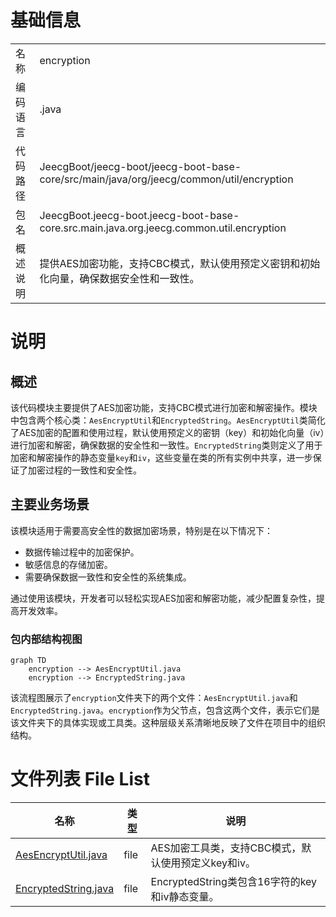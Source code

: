 # 基础信息

|      |      |
|------|------|
| 名称 | encryption |
| 编码语言 | .java |
| 代码路径 | JeecgBoot/jeecg-boot/jeecg-boot-base-core/src/main/java/org/jeecg/common/util/encryption |
| 包名 | JeecgBoot.jeecg-boot.jeecg-boot-base-core.src.main.java.org.jeecg.common.util.encryption |
| 概述说明 | 提供AES加密功能，支持CBC模式，默认使用预定义密钥和初始化向量，确保数据安全性和一致性。 |

# 说明

## 概述
该代码模块主要提供了AES加密功能，支持CBC模式进行加密和解密操作。模块中包含两个核心类：`AesEncryptUtil`和`EncryptedString`。`AesEncryptUtil`类简化了AES加密的配置和使用过程，默认使用预定义的密钥（key）和初始化向量（iv）进行加密和解密，确保数据的安全性和一致性。`EncryptedString`类则定义了用于加密和解密操作的静态变量`key`和`iv`，这些变量在类的所有实例中共享，进一步保证了加密过程的一致性和安全性。

## 主要业务场景
该模块适用于需要高安全性的数据加密场景，特别是在以下情况下：
- 数据传输过程中的加密保护。
- 敏感信息的存储加密。
- 需要确保数据一致性和安全性的系统集成。

通过使用该模块，开发者可以轻松实现AES加密和解密功能，减少配置复杂性，提高开发效率。


### 包内部结构视图

```mermaid
graph TD
    encryption --> AesEncryptUtil.java
    encryption --> EncryptedString.java
```

该流程图展示了`encryption`文件夹下的两个文件：`AesEncryptUtil.java`和`EncryptedString.java`。`encryption`作为父节点，包含这两个文件，表示它们是该文件夹下的具体实现或工具类。这种层级关系清晰地反映了文件在项目中的组织结构。

# 文件列表 File List

| 名称   | 类型  | 说明 |
|-------|------|-------------|
| [AesEncryptUtil.java](AesEncryptUtil.md) | file | AES加密工具类，支持CBC模式，默认使用预定义key和iv。 |
| [EncryptedString.java](EncryptedString.md) | file | EncryptedString类包含16字符的key和iv静态变量。 |


